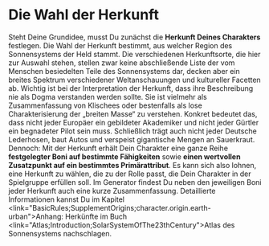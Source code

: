 # Die Wahl der Herkunft

Steht Deine Grundidee, musst Du zunächst die **Herkunft Deines Charakters** festlegen. Die Wahl der Herkunft bestimmt, aus welcher Region des Sonnensystems der Held stammt. Die verschiedenen Herkunftsorte, die hier zur Auswahl stehen, stellen zwar keine abschließende Liste der vom Menschen besiedelten Teile des Sonnensystems dar, decken aber ein breites Spektrum verschiedener Weltanschauungen und kultureller Facetten ab. Wichtig ist bei der Interpretation der Herkunft, dass ihre Beschreibung nie als Dogma verstanden werden sollte. Sie ist vielmehr als Zusammenfassung von Klischees oder bestenfalls als lose Charakterisierung der „breiten Masse“ zu verstehen. Konkret bedeutet das, dass nicht jeder Europäer ein gebildeter Akademiker und nicht jeder Gürtler ein begnadeter Pilot sein muss. Schließlich trägt auch nicht jeder Deutsche Lederhosen, baut Autos und verspeist gigantische Mengen an Sauerkraut.
Dennoch: Mit der Herkunft erhält Dein Charakter eine ganze Reihe **festgelegter Boni auf bestimmte Fähigkeiten** sowie **einen wertvollen Zusatzpunkt auf ein bestimmtes Primärattribut**. Es kann sich also lohnen, eine Herkunft zu wählen, die zu der Rolle passt, die Dein Charakter in der Spielgruppe erfüllen soll. Im Generator findest Du neben den jeweiligen Boni jeder Herkunft auch eine kurze Zusammenfassung. Detaillierte Informationen kannst Du im Kapitel <link="BasicRules;SupplementOrigins;character.origin.earth-urban">Anhang: Herkünfte</link> im Buch <link="Atlas;Introduction;SolarSystemOfThe23thCentury">Atlas des Sonnensystems</link> nachschlagen.
